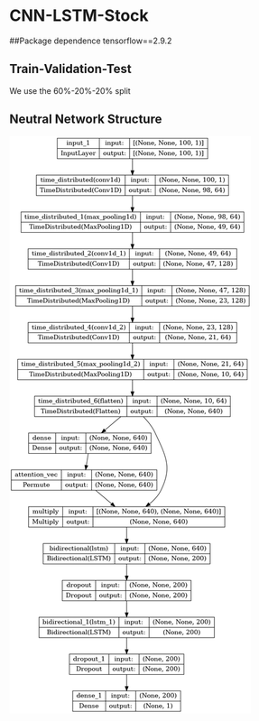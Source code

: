 # CNN-LSTM-Stock

##Package dependence
tensorflow==2.9.2

## Train-Validation-Test
We use the 60%-20%-20% split

## Neutral Network Structure
![Network](model.png)